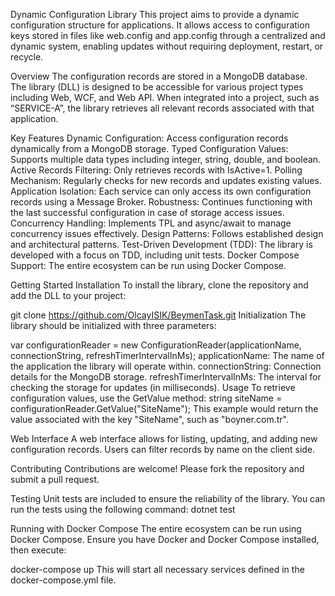 Dynamic Configuration Library
This project aims to provide a dynamic configuration structure for applications. It allows access to configuration keys stored in files like web.config and app.config through a centralized and dynamic system, enabling updates without requiring deployment, restart, or recycle.

Overview
The configuration records are stored in a MongoDB database. The library (DLL) is designed to be accessible for various project types including Web, WCF, and Web API. When integrated into a project, such as “SERVICE-A”, the library retrieves all relevant records associated with that application.

Key Features
Dynamic Configuration: Access configuration records dynamically from a MongoDB storage.
Typed Configuration Values: Supports multiple data types including integer, string, double, and boolean.
Active Records Filtering: Only retrieves records with IsActive=1.
Polling Mechanism: Regularly checks for new records and updates existing values.
Application Isolation: Each service can only access its own configuration records using a Message Broker.
Robustness: Continues functioning with the last successful configuration in case of storage access issues.
Concurrency Handling: Implements TPL and async/await to manage concurrency issues effectively.
Design Patterns: Follows established design and architectural patterns.
Test-Driven Development (TDD): The library is developed with a focus on TDD, including unit tests.
Docker Compose Support: The entire ecosystem can be run using Docker Compose.

Getting Started
Installation
To install the library, clone the repository and add the DLL to your project:

git clone https://github.com/OlcayISIK/BeymenTask.git
Initialization
The library should be initialized with three parameters:

var configurationReader = new ConfigurationReader(applicationName, connectionString, refreshTimerIntervalInMs);
applicationName: The name of the application the library will operate within.
connectionString: Connection details for the MongoDB storage.
refreshTimerIntervalInMs: The interval for checking the storage for updates (in milliseconds).
Usage
To retrieve configuration values, use the GetValue<T> method:
string siteName = configurationReader.GetValue<string>("SiteName");
This example would return the value associated with the key "SiteName", such as "boyner.com.tr".

Web Interface
A web interface allows for listing, updating, and adding new configuration records. Users can filter records by name on the client side.

Contributing
Contributions are welcome! Please fork the repository and submit a pull request.

Testing
Unit tests are included to ensure the reliability of the library. You can run the tests using the following command:
dotnet test

Running with Docker Compose
The entire ecosystem can be run using Docker Compose. Ensure you have Docker and Docker Compose installed, then execute:

docker-compose up
This will start all necessary services defined in the docker-compose.yml file.
